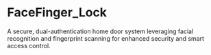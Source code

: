 # FaceFinger_Lock
A secure, dual-authentication home door system leveraging facial recognition and fingerprint scanning for enhanced security and smart access control.
